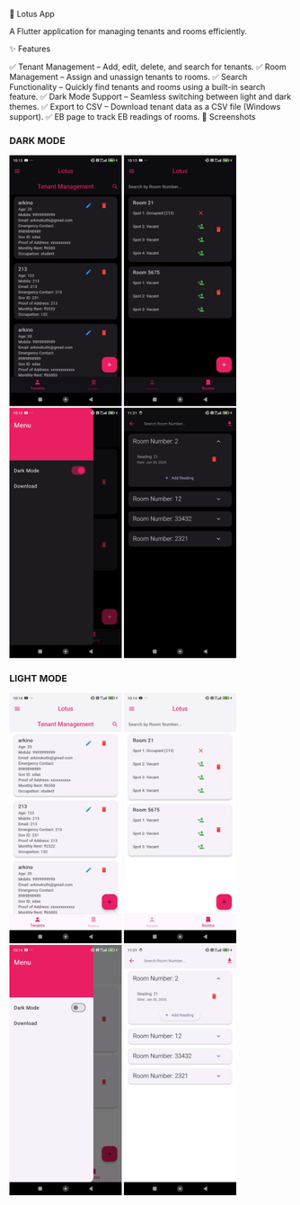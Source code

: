 🌸 Lotus App

A Flutter application for managing tenants and rooms efficiently.

✨ Features

✅ Tenant Management – Add, edit, delete, and search for tenants.
✅ Room Management – Assign and unassign tenants to rooms.
✅ Search Functionality – Quickly find tenants and rooms using a built-in search feature.
✅ Dark Mode Support – Seamless switching between light and dark themes.
✅ Export to CSV – Download tenant data as a CSV file (Windows support).
✅ EB page to track EB readings of rooms.
📸 Screenshots

### DARK MODE
<div style="display: inline-block; margin-right: 50px;">
  <img src="assets/dark_tenant.jpeg" width="200"/>
  <img src="assets/dark_room.jpeg" width="200"/>
  <img src="assets/dark_drawer.jpeg" width="200"/>
  <img src="assets/dark_eb.jpeg" width="200"/>
</div>

### LIGHT MODE
<div style="display: inline-block;">
  <img src="assets/light_tenant.jpeg" width="200"/>
  <img src="assets/light_room.jpeg" width="200"/>
  <img src="assets/light_drawer.jpeg" width="200"/>
  <img src="assets/light_eb.jpeg" width="200"/>
</div>
